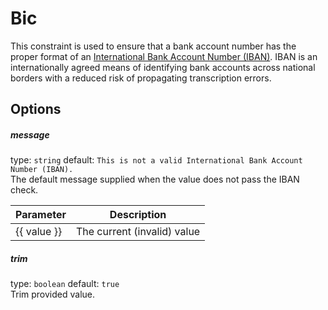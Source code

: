 # Bic
This constraint is used to ensure that a bank account number has the proper format of an 
[International Bank Account Number (IBAN)](https://en.wikipedia.org/wiki/International_Bank_Account_Number). 
IBAN is an internationally agreed means of identifying bank accounts across national borders with a reduced risk of propagating transcription errors.

## Options

##### message
type: `string` default: `This is not a valid International Bank Account Number (IBAN).`  
The default message supplied when the value does not pass the IBAN check.

| Parameter | Description |
|---|---|
| {{ value }} | The current (invalid) value

##### trim
type: `boolean` default: `true`  
Trim provided value.
